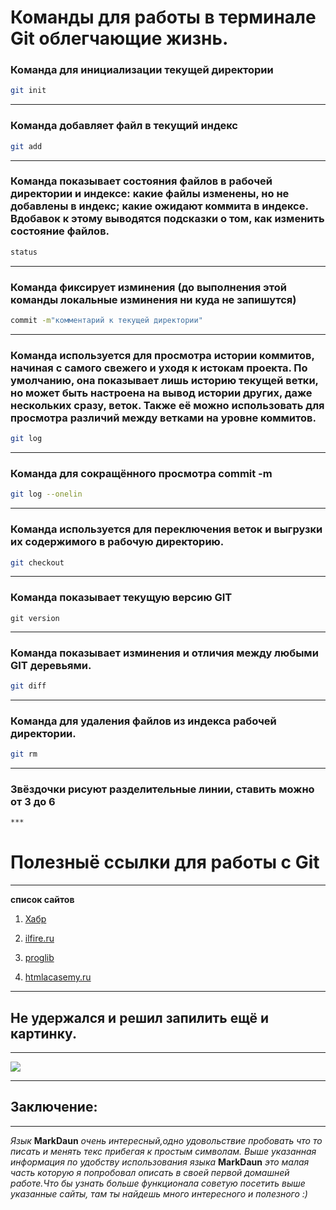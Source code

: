 # Команды для работы в терминале Git облегчающие жизнь.


### Команда для инициализации текущей директории
```sh
git init
```
***
### Команда добавляет файл в текущий индекс
```sh
git add
```
***
### Команда показывает состояния файлов в рабочей директории и индексе: какие файлы изменены, но не добавлены в индекс; какие ожидают коммита в индексе. Вдобавок к этому выводятся подсказки о том, как изменить состояние файлов.
```sh
status
``` 
***
### Команда фиксирует изминения (до выполнения этой команды локальные изминения ни куда не запишутся)
```sh
commit -m"комментарий к текущей директории"
```
***
### Команда используется для просмотра истории коммитов, начиная с самого свежего и уходя к истокам проекта. По умолчанию, она показывает лишь историю текущей ветки, но может быть настроена на вывод истории других, даже нескольких сразу, веток. Также её можно использовать для просмотра различий между ветками на уровне коммитов.
```sh
git log
```
***
### Команда для сокращённого просмотра commit -m
```sh
git log --onelin
```
***
### Команда используется для переключения веток и выгрузки их содержимого в рабочую директорию.
```sh
git checkout
```
***
### Команда показывает текущую версию GIT
```
git version
```
***
### Команда показывает изминения и отличия между любыми GIT деревьями.
```sh
git diff
```

***

### Команда для удаления файлов из индекса рабочей директории.

```sh
git rm 
```
***
### Звёздочки рисуют разделительные линии, ставить можно от 3 до 6
```sh
***
```
# Полезныё ссылки для работы с Git

***

__список сайтов__

1.  [Хабр](https://habr.com/ru/companies/ruvds/articles/599929/)

2. [ilfire.ru](https://ilfire.ru/kompyutery/shpargalka-po-sintaksisu-markdown-markdaun-so-vsemi-samymi-populyarnymi-tegami/?upm_export=print)

3. [proglib](https://proglib.io/p/git-cheatsheet)

4. [htmlacasemy.ru](https://habr.com/ru/companies/ruvds/articles/599929/)

***

## Не удержался и решил запилить ещё и картинку.

***
![](https://upload.wikimedia.org/wikipedia/commons/thumb/4/48/Markdown-mark.svg/1280px-Markdown-mark.svg.png)

***

## Заключение:

***
_Язык_ __MarkDaun__ _очень интересный,одно удовольствие пробовать что то писать и менять текс прибегая к простым символам. Выше указанная информация по удобству использования языка_ __MarkDaun__ _это малая часть которую я попробовал описать в своей первой домашней работе.Что бы узнать больше функционала советую посетить выше указанные сайты, там ты найдешь много интересного и полезного :)_ 


